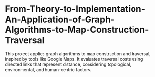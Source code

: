 # From-Theory-to-Implementation-An-Application-of-Graph-Algorithms-to-Map-Construction-Traversal
This project applies graph algorithms to map construction and traversal, inspired by tools like Google Maps. It evaluates traversal costs using directed links that represent distance, considering topological, environmental, and human-centric factors.
